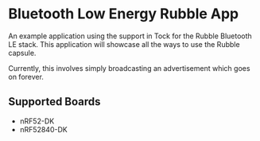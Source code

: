 Bluetooth Low Energy Rubble App
===============================

An example application using the support in Tock for the Rubble Bluetooth LE
stack. This application will showcase all the ways to use the Rubble capsule.

Currently, this involves simply broadcasting an advertisement which goes on forever.

Supported Boards
-----------------
- nRF52-DK
- nRF52840-DK
